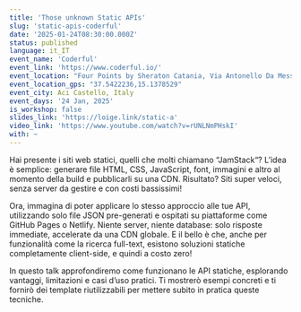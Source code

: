 ```yaml
---
title: 'Those unknown Static APIs'
slug: 'static-apis-coderful'
date: '2025-01-24T08:30:00.000Z'
status: published
language: it_IT
event_name: 'Coderful'
event_link: 'https://www.coderful.io/'
event_location: "Four Points by Sheraton Catania, Via Antonello Da Messina 45 Aci Castello, 95021 Catania, CT, Italy"
event_location_gps: "37.5422236,15.1378529"
event_city: Aci Castello, Italy
event_days: '24 Jan, 2025'
is_workshop: false
slides_link: 'https://loige.link/static-a'
video_link: 'https://www.youtube.com/watch?v=rUNLNmPHskI'
with: ~
---
```


Hai presente i siti web statici, quelli che molti chiamano “JamStack“? L’idea è
semplice: generare file HTML, CSS, JavaScript, font, immagini e altro al momento
della build e pubblicarli su una CDN. Risultato? Siti super veloci, senza server
da gestire e con costi bassissimi!

Ora, immagina di poter applicare lo stesso approccio alle tue API, utilizzando
solo file JSON pre-generati e ospitati su piattaforme come GitHub Pages o
Netlify. Niente server, niente database: solo risposte immediate, accelerate da
una CDN globale. E il bello è che, anche per funzionalità come la ricerca
full-text, esistono soluzioni statiche completamente client-side, e quindi a
costo zero!

In questo talk approfondiremo come funzionano le API statiche, esplorando
vantaggi, limitazioni e casi d’uso pratici. Ti mostrerò esempi concreti e ti
fornirò dei template riutilizzabili per mettere subito in pratica queste
tecniche.
